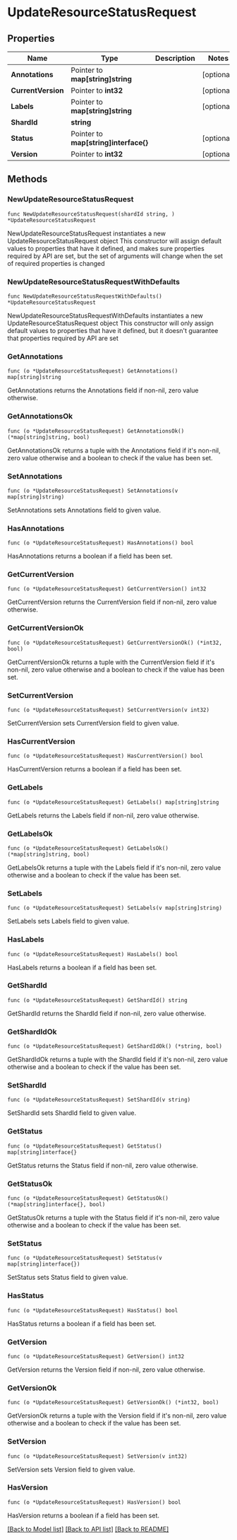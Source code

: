 # UpdateResourceStatusRequest

## Properties

Name | Type | Description | Notes
------------ | ------------- | ------------- | -------------
**Annotations** | Pointer to **map[string]string** |  | [optional] 
**CurrentVersion** | Pointer to **int32** |  | [optional] 
**Labels** | Pointer to **map[string]string** |  | [optional] 
**ShardId** | **string** |  | 
**Status** | Pointer to **map[string]interface{}** |  | [optional] 
**Version** | Pointer to **int32** |  | [optional] 

## Methods

### NewUpdateResourceStatusRequest

`func NewUpdateResourceStatusRequest(shardId string, ) *UpdateResourceStatusRequest`

NewUpdateResourceStatusRequest instantiates a new UpdateResourceStatusRequest object
This constructor will assign default values to properties that have it defined,
and makes sure properties required by API are set, but the set of arguments
will change when the set of required properties is changed

### NewUpdateResourceStatusRequestWithDefaults

`func NewUpdateResourceStatusRequestWithDefaults() *UpdateResourceStatusRequest`

NewUpdateResourceStatusRequestWithDefaults instantiates a new UpdateResourceStatusRequest object
This constructor will only assign default values to properties that have it defined,
but it doesn't guarantee that properties required by API are set

### GetAnnotations

`func (o *UpdateResourceStatusRequest) GetAnnotations() map[string]string`

GetAnnotations returns the Annotations field if non-nil, zero value otherwise.

### GetAnnotationsOk

`func (o *UpdateResourceStatusRequest) GetAnnotationsOk() (*map[string]string, bool)`

GetAnnotationsOk returns a tuple with the Annotations field if it's non-nil, zero value otherwise
and a boolean to check if the value has been set.

### SetAnnotations

`func (o *UpdateResourceStatusRequest) SetAnnotations(v map[string]string)`

SetAnnotations sets Annotations field to given value.

### HasAnnotations

`func (o *UpdateResourceStatusRequest) HasAnnotations() bool`

HasAnnotations returns a boolean if a field has been set.

### GetCurrentVersion

`func (o *UpdateResourceStatusRequest) GetCurrentVersion() int32`

GetCurrentVersion returns the CurrentVersion field if non-nil, zero value otherwise.

### GetCurrentVersionOk

`func (o *UpdateResourceStatusRequest) GetCurrentVersionOk() (*int32, bool)`

GetCurrentVersionOk returns a tuple with the CurrentVersion field if it's non-nil, zero value otherwise
and a boolean to check if the value has been set.

### SetCurrentVersion

`func (o *UpdateResourceStatusRequest) SetCurrentVersion(v int32)`

SetCurrentVersion sets CurrentVersion field to given value.

### HasCurrentVersion

`func (o *UpdateResourceStatusRequest) HasCurrentVersion() bool`

HasCurrentVersion returns a boolean if a field has been set.

### GetLabels

`func (o *UpdateResourceStatusRequest) GetLabels() map[string]string`

GetLabels returns the Labels field if non-nil, zero value otherwise.

### GetLabelsOk

`func (o *UpdateResourceStatusRequest) GetLabelsOk() (*map[string]string, bool)`

GetLabelsOk returns a tuple with the Labels field if it's non-nil, zero value otherwise
and a boolean to check if the value has been set.

### SetLabels

`func (o *UpdateResourceStatusRequest) SetLabels(v map[string]string)`

SetLabels sets Labels field to given value.

### HasLabels

`func (o *UpdateResourceStatusRequest) HasLabels() bool`

HasLabels returns a boolean if a field has been set.

### GetShardId

`func (o *UpdateResourceStatusRequest) GetShardId() string`

GetShardId returns the ShardId field if non-nil, zero value otherwise.

### GetShardIdOk

`func (o *UpdateResourceStatusRequest) GetShardIdOk() (*string, bool)`

GetShardIdOk returns a tuple with the ShardId field if it's non-nil, zero value otherwise
and a boolean to check if the value has been set.

### SetShardId

`func (o *UpdateResourceStatusRequest) SetShardId(v string)`

SetShardId sets ShardId field to given value.


### GetStatus

`func (o *UpdateResourceStatusRequest) GetStatus() map[string]interface{}`

GetStatus returns the Status field if non-nil, zero value otherwise.

### GetStatusOk

`func (o *UpdateResourceStatusRequest) GetStatusOk() (*map[string]interface{}, bool)`

GetStatusOk returns a tuple with the Status field if it's non-nil, zero value otherwise
and a boolean to check if the value has been set.

### SetStatus

`func (o *UpdateResourceStatusRequest) SetStatus(v map[string]interface{})`

SetStatus sets Status field to given value.

### HasStatus

`func (o *UpdateResourceStatusRequest) HasStatus() bool`

HasStatus returns a boolean if a field has been set.

### GetVersion

`func (o *UpdateResourceStatusRequest) GetVersion() int32`

GetVersion returns the Version field if non-nil, zero value otherwise.

### GetVersionOk

`func (o *UpdateResourceStatusRequest) GetVersionOk() (*int32, bool)`

GetVersionOk returns a tuple with the Version field if it's non-nil, zero value otherwise
and a boolean to check if the value has been set.

### SetVersion

`func (o *UpdateResourceStatusRequest) SetVersion(v int32)`

SetVersion sets Version field to given value.

### HasVersion

`func (o *UpdateResourceStatusRequest) HasVersion() bool`

HasVersion returns a boolean if a field has been set.


[[Back to Model list]](../README.md#documentation-for-models) [[Back to API list]](../README.md#documentation-for-api-endpoints) [[Back to README]](../README.md)



